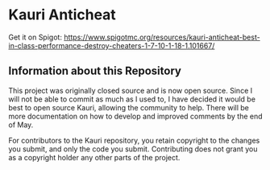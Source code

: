# Kauri Anticheat

Get it on Spigot: https://www.spigotmc.org/resources/kauri-anticheat-best-in-class-performance-destroy-cheaters-1-7-10-1-18-1.101667/

## Information about this Repository
This project was originally closed source and is now open source. Since I will not be able to commit as much as I used to, I have decided it would be best to
open source Kauri, allowing the community to help. There will be more documentation on how to develop and improved comments by the end of May.

For contributors to the Kauri repository, you retain copyright to the changes you submit, and only the code you submit. Contributing does not grant you as a copyright holder any other parts of the project.
